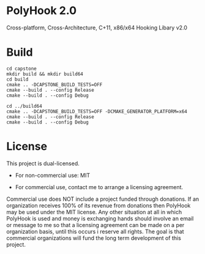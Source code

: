 # PolyHook 2.0
Cross-platform, Cross-Architecture, C+11, x86/x64 Hooking Libary v2.0

# Build

```
cd capstone
mkdir build && mkdir build64
cd build
cmake .. -DCAPSTONE_BUILD_TESTS=OFF
cmake --build . --config Release
cmake --build . --config Debug

cd ../build64
cmake .. -DCAPSTONE_BUILD_TESTS=OFF -DCMAKE_GENERATOR_PLATFORM=x64
cmake --build . --config Release
cmake --build . --config Debug
```

# License
This project is dual-licensed.

* For non-commercial use: MIT

* For commercial use, contact me to arrange a licensing agreement.

Commercial use does NOT include a project funded through donations. If an organization receives 100% of its revenue from donations then PolyHook may be used under the MIT license. Any other situation at all in which PolyHook is used and money is exchanging hands should involve an email or message to me so that a licensing agreement can be made on a per organization basis, until this occurs i reserve all rights. The goal is that commercial organizations will fund the long term development of this project.

